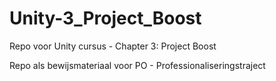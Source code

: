 # Unity-3_Project_Boost
Repo voor Unity cursus - Chapter 3: Project Boost

Repo als bewijsmateriaal voor PO - Professionaliseringstraject
